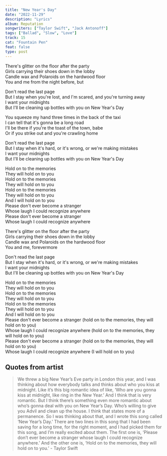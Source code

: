 ```yaml
---
title: "New Year's Day"
date: "2022-11-29"
description: "Lyrics"
album: Reputation
songwriters: ["Taylor Swift", "Jack Antonoff"]
tags: ["Ballad", "Slow", "Love"]
track: 15
cat: "Fountain Pen"
feat: false
type: post
---
```


<p className="verse-one">
There's glitter on the floor after the party  <br />
Girls carrying their shoes down in the lobby <br />
Candle wax and Polaroids on the hardwood floor <br />
You and me from the night before, but <br />
</p>
<p className="chorus">
Don't read the last page <br />
But I stay when you're lost, and I'm scared, and you're turning away <br />
I want your midnights <br />
But I'll be cleaning up bottles with you on New Year's Day <br />
</p>
<p className="verse-two">
You squeeze my hand three times in the back of the taxi <br />
I can tell that it's gonna be a long road <br />
I'll be there if you're the toast of the town, babe <br />
Or if you strike out and you're crawling home <br />
</p>
<p className="chorus">
Don't read the last page <br />
But I stay when it's hard, or it's wrong, or we're making mistakes <br />
I want your midnights <br />
But I'll be cleaning up bottles with you on New Year's Day <br />
</p>
<p className="Bridge">
Hold on to the memories <br />
They will hold on to you <br />
Hold on to the memories <br />
They will hold on to you <br />
Hold on to the memories <br />
They will hold on to you <br />
And I will hold on to you <br />
Please don't ever become a stranger <br />
Whose laugh I could recognize anywhere <br />
Please don't ever become a stranger <br />
Whose laugh I could recognize anywhere <br />
</p>
<p className="verse-three">
There's glitter on the floor after the party <br />
Girls carrying their shoes down in the lobby <br />
Candle wax and Polaroids on the hardwood floor <br />
You and me, forevermore <br />
</p>
<p className='chorus'>
Don't read the last page <br />
But I stay when it's hard, or it's wrong, or we're making mistakes <br />
I want your midnights <br />
But I'll be cleaning up bottles with you on New Year's Day <br />
</p>
<p className="outro">
Hold on to the memories <br />
They will hold on to you <br />
Hold on to the memories <br />
They will hold on to you <br />
Hold on to the memories <br />
They will hold on to you <br />
And I will hold on to you <br />
Please don't ever become a stranger (hold on to the memories, they will hold on to you) <br />
Whose laugh I could recognize anywhere (hold on to the memories, they will hold on to you) <br />
Please don't ever become a stranger (hold on to the memories, they will hold on to you) <br />
Whose laugh I could recognize anywhere (I will hold on to you) <br />
</p>

## Quotes from artist

<blockquote>
We threw a big New Year’s Eve party in London this year, and I was thinking about how everybody talks and thinks about who you kiss at midnight. Like it’s this big romantic idea of like, ‘Who are you gonna kiss at midnight, like ring in the New Year.’ And I think that is very romantic. But I think there’s something even more romantic about who’s gonna deal with you on New Year’s Day. Who’s willing to give you Advil and clean up the house. I think that states more of a permanence. So I was thinking about that, and I wrote this song called ‘New Year’s Day.’ There are two lines in this song that I had been saving for a long time, for the right moment, and I had picked them for this song, and I’m really excited about them. The first one is, ‘Please don’t ever become a stranger whose laugh I could recognize anywhere.’ And the other one is, ‘Hold on to the memories, they will hold on to you.’ - Taylor Swift
</blockquote>
